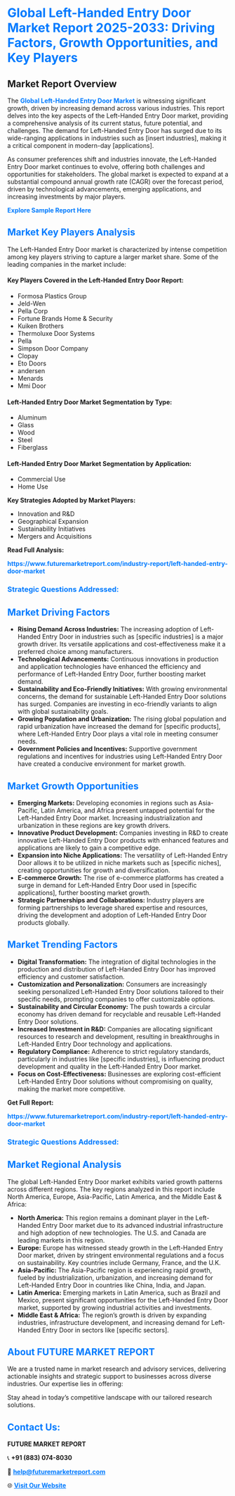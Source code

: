 <h1 style="color: #007BFF;">Global Left-Handed Entry Door Market Report 2025-2033: Driving Factors, Growth Opportunities, and Key Players</h1>

<section id="overview">
<h2>Market Report Overview</h2>
<p>The <a href="https://www.futuremarketreport.com/industry-report/left-handed-entry-door-market" style="color: #007BFF; text-decoration: none;"><strong>Global Left-Handed Entry Door Market</strong></a> is witnessing significant growth, driven by increasing demand across various industries. This report delves into the key aspects of the Left-Handed Entry Door market, providing a comprehensive analysis of its current status, future potential, and challenges. The demand for Left-Handed Entry Door has surged due to its wide-ranging applications in industries such as [insert industries], making it a critical component in modern-day [applications].</p>
<p>As consumer preferences shift and industries innovate, the Left-Handed Entry Door market continues to evolve, offering both challenges and opportunities for stakeholders. The global market is expected to expand at a substantial compound annual growth rate (CAGR) over the forecast period, driven by technological advancements, emerging applications, and increasing investments by major players.</p>
</section>

<section id="overview">
<p><a href="https://www.futuremarketreport.com/request-sample/reportId=29515" style="color: #007BFF; text-decoration: none;"><strong>Explore Sample Report Here</strong></a></p>
</section>

<section id="key-players">
<h2 style="color: #007BFF;">Market Key Players Analysis</h2>
<p>The Left-Handed Entry Door market is characterized by intense competition among key players striving to capture a larger market share. Some of the leading companies in the market include:</p>
<h4>Key Players Covered in the Left-Handed Entry Door Report:</h4>
<ul><li>Formosa Plastics Group</li><li>Jeld-Wen</li><li>Pella Corp</li><li>Fortune Brands Home &amp; Security</li><li>Kuiken Brothers</li><li>Thermoluxe Door Systems</li><li>Pella</li><li>Simpson Door Company</li><li>Clopay</li><li>Eto Doors</li><li>andersen</li><li>Menards</li><li>Mmi Door</li></ul>
<h4>Left-Handed Entry Door Market Segmentation by Type:</h4>
<ul><li>Aluminum</li><li>Glass</li><li>Wood</li><li>Steel</li><li>Fiberglass</li></ul>

<h4>Left-Handed Entry Door Market Segmentation by Application:</h4>
<ul><li>Commercial Use</li><li>Home Use</li></ul>
<p><strong>Key Strategies Adopted by Market Players:</strong></p>
<ul>
<li>Innovation and R&D</li>
<li>Geographical Expansion</li>
<li>Sustainability Initiatives</li>
<li>Mergers and Acquisitions</li>
</ul>
</section>

<section>
<p><strong>Read Full Analysis: </strong></p><a href="https://www.futuremarketreport.com/industry-report/left-handed-entry-door-market" style="color: #007BFF; text-decoration: none;"><strong>https://www.futuremarketreport.com/industry-report/left-handed-entry-door-market</strong></a>
<h3 style="color: #007BFF;">Strategic Questions Addressed:</h3>
</section>

<section id="driving-factors">
<h2 style="color: #007BFF;">Market Driving Factors</h2>
<ul>
<li><strong>Rising Demand Across Industries:</strong> The increasing adoption of Left-Handed Entry Door in industries such as [specific industries] is a major growth driver. Its versatile applications and cost-effectiveness make it a preferred choice among manufacturers.</li>
<li><strong>Technological Advancements:</strong> Continuous innovations in production and application technologies have enhanced the efficiency and performance of Left-Handed Entry Door, further boosting market demand.</li>
<li><strong>Sustainability and Eco-Friendly Initiatives:</strong> With growing environmental concerns, the demand for sustainable Left-Handed Entry Door solutions has surged. Companies are investing in eco-friendly variants to align with global sustainability goals.</li>
<li><strong>Growing Population and Urbanization:</strong> The rising global population and rapid urbanization have increased the demand for [specific products], where Left-Handed Entry Door plays a vital role in meeting consumer needs.</li>
<li><strong>Government Policies and Incentives:</strong> Supportive government regulations and incentives for industries using Left-Handed Entry Door have created a conducive environment for market growth.</li>
</ul>
</section>

<section id="growth-opportunities">
<h2 style="color: #007BFF;">Market Growth Opportunities</h2>
<ul>
<li><strong>Emerging Markets:</strong> Developing economies in regions such as Asia-Pacific, Latin America, and Africa present untapped potential for the Left-Handed Entry Door market. Increasing industrialization and urbanization in these regions are key growth drivers.</li>
<li><strong>Innovative Product Development:</strong> Companies investing in R&D to create innovative Left-Handed Entry Door products with enhanced features and applications are likely to gain a competitive edge.</li>
<li><strong>Expansion into Niche Applications:</strong> The versatility of Left-Handed Entry Door allows it to be utilized in niche markets such as [specific niches], creating opportunities for growth and diversification.</li>
<li><strong>E-commerce Growth:</strong> The rise of e-commerce platforms has created a surge in demand for Left-Handed Entry Door used in [specific applications], further boosting market growth.</li>
<li><strong>Strategic Partnerships and Collaborations:</strong> Industry players are forming partnerships to leverage shared expertise and resources, driving the development and adoption of Left-Handed Entry Door products globally.</li>
</ul>
</section>

<section id="trending-factors">
<h2 style="color: #007BFF;">Market Trending Factors</h2>
<ul>
<li><strong>Digital Transformation:</strong> The integration of digital technologies in the production and distribution of Left-Handed Entry Door has improved efficiency and customer satisfaction.</li>
<li><strong>Customization and Personalization:</strong> Consumers are increasingly seeking personalized Left-Handed Entry Door solutions tailored to their specific needs, prompting companies to offer customizable options.</li>
<li><strong>Sustainability and Circular Economy:</strong> The push towards a circular economy has driven demand for recyclable and reusable Left-Handed Entry Door solutions.</li>
<li><strong>Increased Investment in R&D:</strong> Companies are allocating significant resources to research and development, resulting in breakthroughs in Left-Handed Entry Door technology and applications.</li>
<li><strong>Regulatory Compliance:</strong> Adherence to strict regulatory standards, particularly in industries like [specific industries], is influencing product development and quality in the Left-Handed Entry Door market.</li>
<li><strong>Focus on Cost-Effectiveness:</strong> Businesses are exploring cost-efficient Left-Handed Entry Door solutions without compromising on quality, making the market more competitive.</li>
</ul>
</section>

<section>
<p><strong>Get Full Report: </strong></p><a href="https://www.futuremarketreport.com/industry-report/left-handed-entry-door-market" style="color: #007BFF; text-decoration: none;"><strong>https://www.futuremarketreport.com/industry-report/left-handed-entry-door-market</strong></a>
<h3 style="color: #007BFF;">Strategic Questions Addressed:</h3>
</section>


<section id="regional-analysis">
<h2 style="color: #007BFF;">Market Regional Analysis</h2>
<p>The global Left-Handed Entry Door market exhibits varied growth patterns across different regions. The key regions analyzed in this report include North America, Europe, Asia-Pacific, Latin America, and the Middle East & Africa:</p>
<ul>
<li><strong>North America:</strong> This region remains a dominant player in the Left-Handed Entry Door market due to its advanced industrial infrastructure and high adoption of new technologies. The U.S. and Canada are leading markets in this region.</li>
<li><strong>Europe:</strong> Europe has witnessed steady growth in the Left-Handed Entry Door market, driven by stringent environmental regulations and a focus on sustainability. Key countries include Germany, France, and the U.K.</li>
<li><strong>Asia-Pacific:</strong> The Asia-Pacific region is experiencing rapid growth, fueled by industrialization, urbanization, and increasing demand for Left-Handed Entry Door in countries like China, India, and Japan.</li>
<li><strong>Latin America:</strong> Emerging markets in Latin America, such as Brazil and Mexico, present significant opportunities for the Left-Handed Entry Door market, supported by growing industrial activities and investments.</li>
<li><strong>Middle East & Africa:</strong> The region’s growth is driven by expanding industries, infrastructure development, and increasing demand for Left-Handed Entry Door in sectors like [specific sectors].</li>
</ul>
</section>

<footer>
<h2 style="color: #007BFF;">About FUTURE MARKET REPORT</h2>
<p>We are a trusted name in market research and advisory services, delivering actionable insights and strategic support to businesses across diverse industries. Our expertise lies in offering:</p>

<p>Stay ahead in today’s competitive landscape with our tailored research solutions.</p>

<h2 style="color: #007BFF;">Contact Us:</h2>
<p><strong>FUTURE MARKET REPORT</strong></p>
<p>📞 <strong>+91 (883) 074-8030</strong></p>
<p>📧 <strong><a href="mailto:help@futuremarketreport.com" style="color: #007BFF;">help@futuremarketreport.com</a></strong></p>
<p>🌐 <strong><a href="https://www.futuremarketreport.com/" style="color: #007BFF;">Visit Our Website</a></strong></p>
</footer>